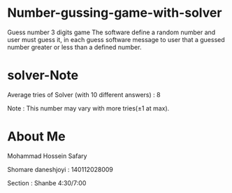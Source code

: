 # Number-gussing-game-with-solver
Guess number 3 digits game The software define a random number and user must guess it, in each guess software message to user that a guessed number greater or less than a defined number.
# solver-Note
Average tries of Solver (with 10 different answers) : 8

Note : This number may vary with more tries(±1 at max).
# About Me
Mohammad Hossein Safary

Shomare daneshjoyi : 140112028009

Section : Shanbe 4:30/7:00
